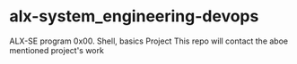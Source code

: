 # alx-system_engineering-devops
ALX-SE program 0x00. Shell, basics Project
This repo will contact the aboe mentioned project's work
